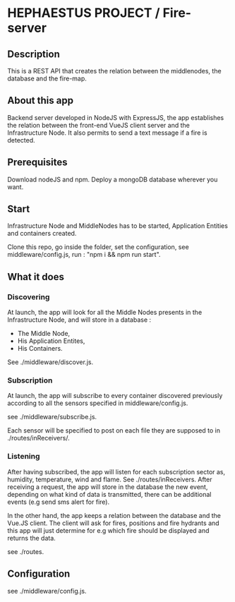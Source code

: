 # HEPHAESTUS PROJECT / Fire-server

## Description 
This is a REST API that creates the relation between the middlenodes, the database and the fire-map.

## About this app
Backend server developed in NodeJS with ExpressJS, the app establishes the relation between the front-end VueJS client server and the Infrastructure Node.
It also permits to send a text message if a fire is detected.

## Prerequisites
Download nodeJS and npm.
Deploy a mongoDB database wherever you want.

## Start 
Infrastructure Node and MiddleNodes has to be started, Application Entities and containers created.

Clone this repo, go inside the folder,
set the configuration, see middleware/config.js,
run : "npm i && npm run start".

## What it does 
### Discovering
At launch, the app will look for all the Middle Nodes presents in the Infrastructure Node, and will store in a database :
  - The Middle Node,
  - His Application Entites,
  - His Containers.

See ./middleware/discover.js.

### Subscription
At launch, the app will subscribe to every container discovered previously according to all the sensors specified in middleware/config.js.

see ./middleware/subscribe.js.

Each sensor will be specified to post on each file they are supposed to in ./routes/inReceivers/.

### Listening
After having subscribed, the app will listen for each subscription sector as, humidity, temperature, wind and flame.
See ./routes/inReceivers.
After receiving a request, the app will store in the database the new event, depending on what kind of data is transmitted, there can be additional events (e.g send sms alert for fire).

In the other hand, the app keeps a relation between the database and the Vue.JS client.
The client will ask for fires, positions and fire hydrants and this app will just determine for e.g which fire should be displayed and returns the data.

see ./routes.

## Configuration
see ./middleware/config.js.